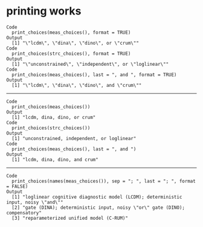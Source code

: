 # printing works

    Code
      print_choices(meas_choices(), format = TRUE)
    Output
      [1] "\"lcdm\", \"dina\", \"dino\", or \"crum\""
    Code
      print_choices(strc_choices(), format = TRUE)
    Output
      [1] "\"unconstrained\", \"independent\", or \"loglinear\""
    Code
      print_choices(meas_choices(), last = ", and ", format = TRUE)
    Output
      [1] "\"lcdm\", \"dina\", \"dino\", and \"crum\""

---

    Code
      print_choices(meas_choices())
    Output
      [1] "lcdm, dina, dino, or crum"
    Code
      print_choices(strc_choices())
    Output
      [1] "unconstrained, independent, or loglinear"
    Code
      print_choices(meas_choices(), last = ", and ")
    Output
      [1] "lcdm, dina, dino, and crum"

---

    Code
      print_choices(names(meas_choices()), sep = "; ", last = "; ", format = FALSE)
    Output
      [1] "loglinear cognitive diagnostic model (LCDM); deterministic input, noisy \"and\""
      [2] "gate (DINA); deterministic input, noisy \"or\" gate (DINO); compensatory"       
      [3] "reparameterized unified model (C-RUM)"                                          

